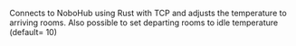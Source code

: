 Connects to NoboHub using Rust with TCP and adjusts the temperature to arriving rooms. Also possible to set departing rooms to idle temperature (default= 10)

